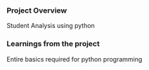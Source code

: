 ### Project Overview

 Student Analysis using python


### Learnings from the project

 Entire basics required for python programming


